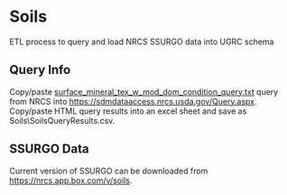 # Soils
ETL process to query and load NRCS SSURGO data into UGRC schema

## Query Info
Copy/paste <a href="https://github.com/ZachBeck/soils-etl/blob/main/surface_mineral_tex_w_mod_dom_condition_query.txt">surface_mineral_tex_w_mod_dom_condition_query.txt</a> query from NRCS into https://sdmdataaccess.nrcs.usda.gov/Query.aspx. Copy/paste HTML query results into an excel sheet and save as Soils\SoilsQueryResults.csv.

## SSURGO Data
Current version of SSURGO can be downloaded from https://nrcs.app.box.com/v/soils.
